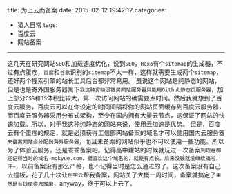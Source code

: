 title: 为上云而备案
date: 2015-02-12 19:42:12
categories:
- 猿人日常
tags:
- 百度云
- 网站备案
---
这几天在研究网站`SEO`和加载速度优化，说到`SEO`，`Hexo`有个`sitemap`的生成器，不过有点蛋疼，`百度`和`谷歌`识别的`sitemap`不太一样，这样就需要生成两个`sitemap`，还好两个搜索引擎的站长工具后台都非常易用。
虽说这个网站是纯静态的网站，但是也是寄外国服务器篱下`我这种穷缺没钱买网站服务器只能用Github静态页服务器`，加上部分`CSS`和`JS`体积比较大，第一次访问网站的确需要点时间。然后我就想到了百度云服务，百度云可以在你设定的时间间隔将你的网站页面缓存到百度云服务器，而百度云服务器采用分布式架构，至少在国内拥有大量云节点，这保证了网站的快速加载。所以，对于我这种纯静态的网站来说，使用云加速是优势。
但是，百度云有个蛋疼的规定，就是必须获得工信部网站备案的域名才可以使用国内云服务器`未备案网站会分配到海外服务器`，而且未备案的网站似乎也不可以使用一些功能。所以为了体验云服务，还是乖乖备案吧。记得高中建站的时候就玩过一次备案`到现在都还记得当时的域名-mokyue.com，挺喜欢这个域名的，就是有点长。后来没钱就没继续搞啦，汗~`，以前备案没有那么严格，也不记得当时是怎么通过的了。这次备案没有自己去撞板，花了几十块让`创宇云`帮我备案，网站关了大概一周时间，备案就搞定了`果然是有钱使得鬼推磨`，anyway，终于可以上云了。

